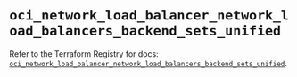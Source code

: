# `oci_network_load_balancer_network_load_balancers_backend_sets_unified`

Refer to the Terraform Registry for docs: [`oci_network_load_balancer_network_load_balancers_backend_sets_unified`](https://registry.terraform.io/providers/oracle/oci/7.19.0/docs/resources/network_load_balancer_network_load_balancers_backend_sets_unified).
